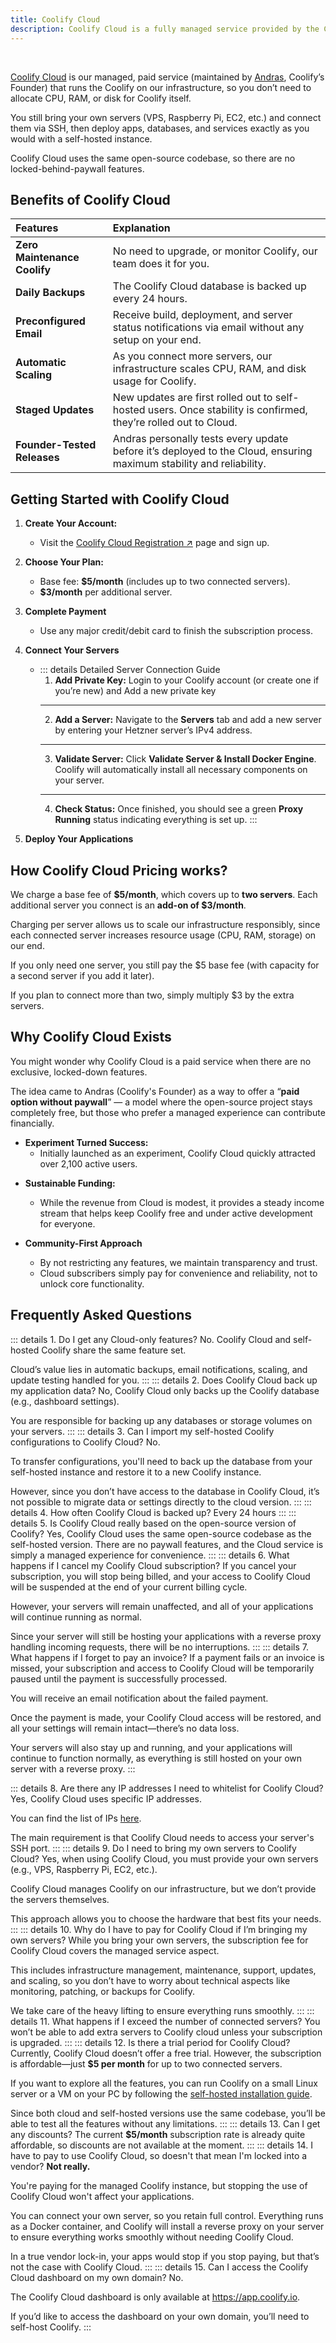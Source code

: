 ```yaml
---
title: Coolify Cloud
description: Coolify Cloud is a fully managed service provided by the Coolify team.
---
```


<ZoomableImage src="/docs/images/get-started/cloud-banner.webp" />

<br />


[Coolify Cloud](https://coolify.io/pricing/) is our managed, paid service (maintained by [Andras](https://x.com/heyandras), Coolify’s Founder) that runs the Coolify on our infrastructure, so you don’t need to allocate CPU, RAM, or disk for Coolify itself. 

You still bring your own servers (VPS, Raspberry Pi, EC2, etc.) and connect them via SSH, then deploy apps, databases, and services exactly as you would with a self-hosted instance. 

Coolify Cloud uses the same open-source codebase, so there are no locked-behind-paywall features.


## Benefits of Coolify Cloud
| Features                    | Explanation                                                                                                          |
| :-------------------------- | :------------------------------------------------------------------------------------------------------------------- |
| **Zero Maintenance Coolify**   | No need to upgrade, or monitor Coolify, our team does it for you.                     |
| **Daily Backups**           | The Coolify Cloud database is backed up every 24 hours. |
| **Preconfigured Email**     | Receive build, deployment, and server status notifications via email without any setup on your end.                              |
| **Automatic Scaling**       | As you connect more servers, our infrastructure scales CPU, RAM, and disk usage for Coolify.                         |
| **Staged Updates**          | New updates are first rolled out to self-hosted users. Once stability is confirmed, they’re rolled out to Cloud.             |
| **Founder-Tested Releases** | Andras personally tests every update before it’s deployed to the Cloud, ensuring maximum stability and reliability.                         |


## Getting Started with Coolify Cloud
1. **Create Your Account:**    
   * Visit the [Coolify Cloud Registration ↗](https://app.coolify.io/register) page and sign up.

2. **Choose Your Plan:**
   * Base fee: **$5/month** (includes up to two connected servers).
   * **$3/month** per additional server.

3. **Complete Payment**
   * Use any major credit/debit card to finish the subscription process.

4. **Connect Your Servers**
   * ::: details Detailed Server Connection Guide
      1. **Add Private Key:** Login to your Coolify account (or create one if you’re new) and Add a new private key
          <ZoomableImage src="/docs/images/resources/integrations/6.webp" />
          <br />
          <ZoomableImage src="/docs/images/resources/integrations/7.webp" />
      ---
      2. **Add a Server:** Navigate to the **Servers** tab and add a new server by entering your Hetzner server’s IPv4 address.
          <ZoomableImage src="/docs/images/resources/integrations/8.webp" />
          <br />
          <ZoomableImage src="/docs/images/resources/integrations/9.webp" />
      ---
      3. **Validate Server:** Click **Validate Server & Install Docker Engine**. Coolify will automatically install all necessary components on your server.
          <ZoomableImage src="/docs/images/resources/integrations/10.webp" />
      ---
      4. **Check Status:** Once finished, you should see a green **Proxy Running** status indicating everything is set up.
          <ZoomableImage src="/docs/images/resources/integrations/11.webp" />
      :::

5. **Deploy Your Applications**


## How Coolify Cloud Pricing works?
We charge a base fee of **\$5/month**, which covers up to **two servers**. Each additional server you connect is an **add-on of \$3/month**. 

Charging per server allows us to scale our infrastructure responsibly, since each connected server increases resource usage (CPU, RAM, storage) on our end.

If you only need one server, you still pay the $5 base fee (with capacity for a second server if you add it later). 

If you plan to connect more than two, simply multiply $3 by the extra servers.


## Why Coolify Cloud Exists
You might wonder why Coolify Cloud is a paid service when there are no exclusive, locked-down features. 

The idea came to Andras (Coolify's Founder) as a way to offer a “**paid option without paywall**” — a model where the open-source project stays completely free, but those who prefer a managed experience can contribute financially.

- **Experiment Turned Success:**
   * Initially launched as an experiment, Coolify Cloud quickly attracted over 2,100 active users.

* **Sustainable Funding:**
   * While the revenue from Cloud is modest, it provides a steady income stream that helps keep Coolify free and under active development for everyone.

* **Community-First Approach**
   * By not restricting any features, we maintain transparency and trust. 
   * Cloud subscribers simply pay for convenience and reliability, not to unlock core functionality.

## Frequently Asked Questions
::: details 1. Do I get any Cloud-only features?
  No. Coolify Cloud and self-hosted Coolify share the same feature set. 
  
  Cloud’s value lies in automatic backups, email notifications, scaling, and update testing handled for you.
:::
::: details 2. Does Coolify Cloud back up my application data?
  No, Coolify Cloud only backs up the Coolify database (e.g., dashboard settings). 

  You are responsible for backing up any databases or storage volumes on your servers.
:::
::: details 3. Can I import my self-hosted Coolify configurations to Coolify Cloud?
  No. 
  
  To transfer configurations, you'll need to back up the database from your self-hosted instance and restore it to a new Coolify instance. 
  
  However, since you don’t have access to the database in Coolify Cloud, it’s not possible to migrate data or settings directly to the cloud version.
:::
::: details 4. How often Coolify Cloud is backed up?
  Every 24 hours
:::
::: details 5. Is Coolify Cloud really based on the open-source version of Coolify?
  Yes, Coolify Cloud uses the same open-source codebase as the self-hosted version. There are no paywall features, and the Cloud service is simply a managed experience for convenience.
:::
::: details 6. What happens if I cancel my Coolify Cloud subscription?
  If you cancel your subscription, you will stop being billed, and your access to Coolify Cloud will be suspended at the end of your current billing cycle.
  
  However, your servers will remain unaffected, and all of your applications will continue running as normal. 
  
  Since your server will still be hosting your applications with a reverse proxy handling incoming requests, there will be no interruptions.
:::
::: details 7. What happens if I forget to pay an invoice?
  If a payment fails or an invoice is missed, your subscription and access to Coolify Cloud will be temporarily paused until the payment is successfully processed. 
  
  You will receive an email notification about the failed payment. 
  
  Once the payment is made, your Coolify Cloud access will be restored, and all your settings will remain intact—there’s no data loss. 
  
  Your servers will also stay up and running, and your applications will continue to function normally, as everything is still hosted on your own server with a reverse proxy.
:::

::: details 8. Are there any IP addresses I need to whitelist for Coolify Cloud?
  Yes, Coolify Cloud uses specific IP addresses. 
  
  You can find the list of IPs [here](https://coolify.io/docs/knowledge-base/faq#coolify-cloud-public-ips). 
  
  The main requirement is that Coolify Cloud needs to access your server's SSH port.
:::
::: details 9. Do I need to bring my own servers to Coolify Cloud?
  Yes, when using Coolify Cloud, you must provide your own servers (e.g., VPS, Raspberry Pi, EC2, etc.). 
  
  Coolify Cloud manages Coolify on our infrastructure, but we don’t provide the servers themselves. 
  
  This approach allows you to choose the hardware that best fits your needs.
:::
::: details 10. Why do I have to pay for Coolify Cloud if I’m bringing my own servers?
  While you bring your own servers, the subscription fee for Coolify Cloud covers the managed service aspect. 
  
  This includes infrastructure management, maintenance, support, updates, and scaling, so you don’t have to worry about technical aspects like monitoring, patching, or backups for Coolify. 
  
  We take care of the heavy lifting to ensure everything runs smoothly.
:::
::: details 11. What happens if I exceed the number of connected servers?
  You won’t be able to add extra servers to Coolify cloud unless your subscription is upgraded.
:::
::: details 12. Is there a trial period for Coolify Cloud?
  Currently, Coolify Cloud doesn’t offer a free trial. However, the subscription is affordable—just **$5 per month** for up to two connected servers. 
  
  If you want to explore all the features, you can run Coolify on a small Linux server or a VM on your PC by following the [self-hosted installation guide](https://coolify.io/docs/get-started/installation). 
  
  Since both cloud and self-hosted versions use the same codebase, you’ll be able to test all the features without any limitations.
:::
::: details 13. Can I get any discounts?
  The current **$5/month** subscription rate is already quite affordable, so discounts are not available at the moment.
:::
::: details 14. I have to pay to use Coolify Cloud, so doesn't that mean I'm locked into a vendor?
  **Not really.**
  
  You're paying for the managed Coolify instance, but stopping the use of Coolify Cloud won't affect your applications. 
  
  You can connect your own server, so you retain full control. Everything runs as a Docker container, and Coolify will install a reverse proxy on your server to ensure everything works smoothly without needing Coolify Cloud. 
  
  In a true vendor lock-in, your apps would stop if you stop paying, but that’s not the case with Coolify Cloud.
:::
::: details 15. Can I access the Coolify Cloud dashboard on my own domain?
  No. 
  
  The Coolify Cloud dashboard is only available at https://app.coolify.io. 
  
  If you’d like to access the dashboard on your own domain, you’ll need to self-host Coolify.
:::